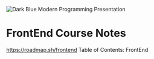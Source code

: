![Dark Blue Modern Programming Presentation](https://github.com/Hid-ari/frontend-course/assets/129552545/862f0b4b-736d-4776-8dc4-9b5564728d6b)
# FrontEnd Course Notes
https://roadmap.sh/frontend
Table of Contents: FrontEnd
